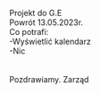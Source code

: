 Projekt do G.E 
<br>
Powrót 13.05.2023r.
<br>
Co potrafi: <br>
  -Wyświetlić kalendarz <br>
  -Nic
<br>
<br>
<br>
Pozdrawiamy. Zarząd
